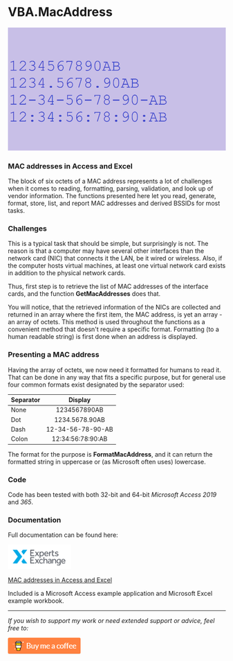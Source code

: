 # VBA.MacAddress

![Help](https://raw.githubusercontent.com/GustavBrock/VBA.MacAddress/master/images/EE%20Header.png)

### MAC addresses in Access and Excel
The block of six octets of a MAC address represents a lot of challenges when it comes to reading, formatting, parsing, validation, and look up of vendor information. The functions presented here let you read, generate, format, store, list, and report MAC addresses and derived BSSIDs for most tasks. 

### Challenges
This is a typical task that should be simple, but surprisingly is not. The reason is that a computer may have several other interfaces than the network card (NIC) that connects it the LAN, be it wired or wireless. Also, if the computer hosts virtual machines, at least one virtual network card exists in addition to the physical network cards.

Thus, first step is to retrieve the list of MAC addresses of the interface cards, and the function **GetMacAddresses** does that.

You will notice, that the retrieved information of the NICs are collected and returned in an array where the first item, the MAC address, is yet an array - an array of octets. 
This method is used throughout the functions as a convenient method that doesn't require a specific format. Formatting (to a human readable string) is first done when an address is displayed.

### Presenting a MAC address

Having the array of octets, we now need it formatted for humans to read it. That can be done in any way that fits a specific purpose, but for general use four common formats exist designated by the separator used:



|Separator|Display|
|---------|:-----:|
|None|1234567890AB|
|Dot|1234.5678.90AB|
|Dash|12-34-56-78-90-AB|
|Colon|12:34:56:78:90:AB|

The format for the purpose is **FormatMacAddress**, and it can return the formatted string in uppercase or (as Microsoft often uses) lowercase.

### Code ###
Code has been tested with both 32-bit and 64-bit *Microsoft Access 2019* and *365*.

### Documentation ###
Full documentation can be found here:

![EE Logo](https://raw.githubusercontent.com/GustavBrock/VBA.Quartiles/master/images/EE%20Logo.png) 

[MAC addresses in Access and Excel](https://www.experts-exchange.com/articles/33827/MAC-addresses-in-Access-and-Excel.html)

Included is a Microsoft Access example application and Microsoft Excel example workbook.

<hr>

*If you wish to support my work or need extended support or advice, feel free to:*

<p>

[<img src="https://raw.githubusercontent.com/GustavBrock/VBA.MacAddress/master/images/BuyMeACoffee.png">](https://www.buymeacoffee.com/gustav/)